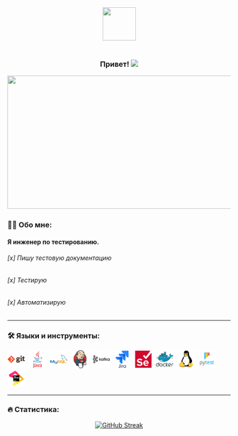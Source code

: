 <div id="header" align="center">
	<img src="https://media.giphy.com/media/KzJkzjggfGN5Py6nkT/giphy.gif" width="75" height="75"/>
</div>
<div id="counters" align="center">
	<img src="https://komarev.com/ghpvc/?username=invizrogue&style=flat-square&color=blue" alt=""/>

### Привет! <img src="https://media.giphy.com/media/hvRJCLFzcasrR4ia7z/giphy.gif" width="30px"/>
</div>
</div>
<div align="center">
	<img src="https://media.giphy.com/media/qgQUggAC3Pfv687qPC/giphy.gif" width=600 height=300/>
</div>

### :man_technologist: Обо мне: 
#### Я инженер по тестированию.
###### [x] Пишу тестовую документацию
###### [x] Тестирую
###### [x] Автоматизирую


---
### :hammer_and_wrench: Языки и инструменты:
<div id="instruments">
	<img src="https://github.com/devicons/devicon/blob/master/icons/git/git-original-wordmark.svg" title="Git" **alt="Git" width="40" height="40"/>&nbsp;
	<img src="https://github.com/devicons/devicon/blob/master/icons/java/java-original-wordmark.svg" title="Java" alt="Java" width="40" height="40"/>&nbsp;
	<img src="https://github.com/devicons/devicon/blob/master/icons/mysql/mysql-original-wordmark.svg" title="MySQL"  alt="MySQL" width="40" height="40"/>&nbsp;
	<img src="https://github.com/devicons/devicon/blob/master/icons/jenkins/jenkins-original.svg" title="Jenkins"  alt="Jenkins" width="40" height="40"/>&nbsp;
	<img src="https://github.com/devicons/devicon/blob/master/icons/apachekafka/apachekafka-original-wordmark.svg" title="Apache Kafka"  alt="Apache Kafka" width="40" height="40"/>&nbsp;
	<img src="https://github.com/devicons/devicon/blob/master/icons/jira/jira-original-wordmark.svg" title="Jira"  alt="Jira" width="40" height="40"/>&nbsp;
	<img src="https://github.com/devicons/devicon/blob/master/icons/selenium/selenium-original.svg" title="Selenium"  alt="Selenium" width="40" height="40"/>&nbsp;
	<img src="https://github.com/devicons/devicon/blob/master/icons/docker/docker-original-wordmark.svg" title="Docker"  alt="Docker" width="40" height="40"/>&nbsp;
	<img src="https://github.com/devicons/devicon/blob/master/icons/linux/linux-original.svg" title="Linux"  alt="Linux" width="40" height="40"/>&nbsp;
	<img src="https://github.com/devicons/devicon/blob/master/icons/pytest/pytest-original-wordmark.svg" title="PyTest"  alt="PyTest" width="40" height="40"/>&nbsp;
	<img src="https://github.com/devicons/devicon/blob/master/icons/jetbrains/jetbrains-original.svg" title="JetBrains"  alt="JetBrains" width="40" height="40"/>&nbsp;

</div>

---
### :fire: Статистика:
<div align="center">

[![GitHub Streak](https://streak-stats.demolab.com?user=invizrogue&theme=dark&date_format=j%20M%5B%20Y%5D)](https://git.io/streak-stats)
</div>
<div align="center">
